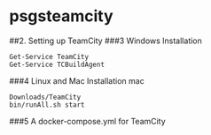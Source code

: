 # psgsteamcity
##2. Setting up TeamCity
###3 Windows Installation
```
Get-Service TeamCity
Get-Service TCBuildAgent
```

###4 Linux and Mac Installation
mac
```
Downloads/TeamCity
bin/runAll.sh start
```

###5 A docker-compose.yml for TeamCity
